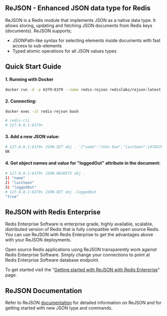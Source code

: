 ##  ReJSON - Enhanced JSON data type for Redis

ReJSON is a Redis module that implements JSON as a native data type. It allows storing, updating and fetching JSON documents from Redis keys (documents). ReJSON supports;
- JSONPath-like syntax for selecting elements inside documents with fast access to sub-elements
- Typed atomic operations for all JSON values types

## Quick Start Guide

#### 1. Running with Docker
```sh
docker run -d -p 6379:6379 --name redis-rejson redislabs/rejson:latest
```

#### 2. Connecting:
```sh
docker exec -it redis-rejson bash

# redis-cli
# 127.0.0.1:6379> 
```

#### 3. Add a new JSON value:
```sh
# 127.0.0.1:6379> JSON.SET obj . '{"name":"John Doe","lastSeen":1478476800,"loggedOut": true}'
OK
```

#### 4. Get object names and value for "loggedOut" attribute in the document:
```sh
# 127.0.0.1:6379> JSON.OBJKEYS obj .
1) "name"
2) "lastSeen"
3) "loggedOut"
# 127.0.0.1:6379> JSON.GET obj .loggedOut
"true"
```


## ReJSON with Redis Enterprise
Redis Enterprise Software is enterprise grade, highly available, scalable, distributed version of Redis that is fully compatible with open source Redis. You can use ReJSON with Redis Enterprise to get the advantages above with your ReJSON deployments. 

Open source Redis applications using ReJSON transparently work against Redis Enterprise Software. Simply change your connections to point at Redis Enterprise Software database endpoint. 

To get started visit the "[Getting started with ReJSON with Redis Enterprise](https://redislabs.com/redis-enterprise-documentation/getting-started/creating-database/rejson-quick-start)" page.

## ReJSON Documentation
Refer to ReJSON [documentation](http://rejson.io) for detailed information on ReJSON and for getting started with new JSON type and commands.